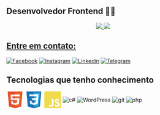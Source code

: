 
## Desenvolvedor Frontend 👨‍💻 
<div align="center">
  <a href="https://github.com/Adrianosgs">
  <img height="180em" src="https://github-readme-stats.vercel.app/api?username=Adrianosgs&show_icons=true&theme=dracula&include_all_commits=true&count_private=true"/>
  <img height="180em" src="https://github-readme-stats.vercel.app/api/top-langs/?username=Adrianosgs&layout=compact&langs_count=7&theme=dracula"/>
</div>


## Entre em contato:
 
[![Facebook](https://img.shields.io/badge/Facebook-1877F2?style=for-the-badge&logo=facebook&logoColor=white)](https://www.facebook.com/people/Adriano-Santos/100001494982994)
[![Instagram](https://img.shields.io/badge/Instagram-E4405F?style=for-the-badge&logo=instagram&logoColor=white)](https://www.instagram.com/adriano.sgs/)
[![Linkedin](https://img.shields.io/badge/LinkedIn-0077B5?style=for-the-badge&logo=linkedin&logoColor=white)](https://www.linkedin.com/in/adriano-guedes-baa64573/)
[![Telegram](https://img.shields.io/badge/Telegram-2CA5E0?style=for-the-badge&logo=telegram&logoColor=white)](https://t.me/Adrianosgs)


## Tecnologias que tenho conhecimento

<div style="display: inline_block">
   <img align="center" alt="HTML" height="45" width="45" src="https://raw.githubusercontent.com/devicons/devicon/master/icons/html5/html5-original.svg">
 <img align="center" alt="CSS" height="45" width="45" src="https://raw.githubusercontent.com/devicons/devicon/master/icons/css3/css3-original.svg">
 <img align="center" alt="Js" height="45" width="45" src="https://raw.githubusercontent.com/devicons/devicon/master/icons/javascript/javascript-plain.svg">
 <img align="center" alt="c#" height="50" width="50" src="https://cdn.jsdelivr.net/gh/devicons/devicon/icons/csharp/csharp-plain.svg">
<!--   <img align="center" alt="Ts" height="40" width="40" src="https://raw.githubusercontent.com/devicons/devicon/master/icons/typescript/typescript-plain.svg"> -->
  <img align="center" alt="WordPress" height="45" width="45" src="https://cdn.jsdelivr.net/gh/devicons/devicon/icons/wordpress/wordpress-plain.svg">
<!--   <img align="center" alt="php" height="60" width="60" src="https://cdn.jsdelivr.net/gh/devicons/devicon/icons/php/php-plain.svg"> -->
  <img align="center" alt="git" height="45" width="45" src="https://cdn.jsdelivr.net/gh/devicons/devicon/icons/git/git-original.svg">
  <img align="center" alt="php" height="70" width="70" src="https://cdn.jsdelivr.net/gh/devicons/devicon/icons/php/php-plain.svg">
  
  
  
  
  
  
</div><br/>
 


